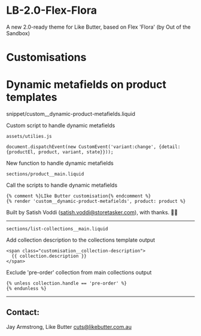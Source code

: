# LB-2.0-Flex-Flora
A new 2.0-ready theme for Like Butter, based on Flex 'Flora' (by Out of the Sandbox)


Customisations
======================

# Dynamic metafields on product templates

snippet/custom__dynamic-product-metafields.liquid

Custom script to handle dynamic metafields

`assets/utilies.js`

    document.dispatchEvent(new CustomEvent('variant:change', {detail: {productEl, product, variant, state}}));


New function to handle dynamic metafields

`sections/product__main.liquid` 

Call the scripts to handle dynamic metafields

    {% comment %}LIke Butter customisation{% endcomment %}
    {% render 'custom__dynamic-product-metafields', product: product %}

Built by Satish Voddi (satish.voddi@storetasker.com), with thanks. 👏🏼

---


`sections/list-collections__main.liquid` 

Add collection description to the collections template output

    <span class="customisation__collection-description">
      {{ collection.description }}
    </span>

Exclude 'pre-order' collection from main collections output

    {% unless collection.handle == 'pre-order' %}
    {% endunless %}


---

## Contact:

Jay Armstrong, Like Butter
cuts@likebutter.com.au
